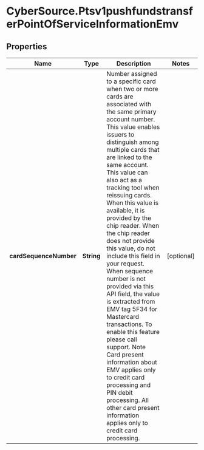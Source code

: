 # CyberSource.Ptsv1pushfundstransferPointOfServiceInformationEmv

## Properties
Name | Type | Description | Notes
------------ | ------------- | ------------- | -------------
**cardSequenceNumber** | **String** | Number assigned to a specific card when two or more cards are associated with the same primary account number.  This value enables issuers to distinguish among multiple cards that are linked to the same account.  This value can also act as a tracking tool when reissuing cards.  When this value is available, it is provided by the chip reader.  When the chip reader does not provide this value, do not include this field in your request.  When sequence number is not provided via this API field, the value is extracted from EMV tag 5F34 for Mastercard transactions. To enable this feature please call support.  Note Card present information about EMV applies only to credit card processing and PIN debit processing.  All other card present information applies only to credit card processing.  | [optional] 


